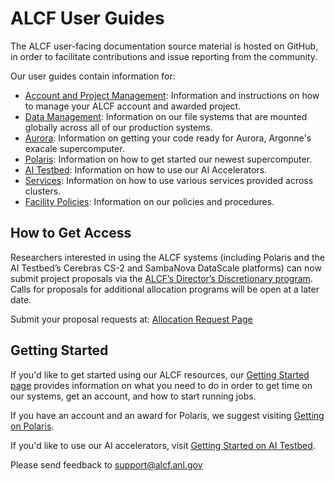 # ALCF User Guides
The ALCF user-facing documentation source material is hosted on GitHub, in order to facilitate contributions and issue reporting from the community.

Our user guides contain information for: 

- [Account and Project Management](account-project-management/accounts-and-access/user-account-overview.md): Information and instructions on how to manage your ALCF account and awarded project.  
- [Data Management](data-management/filesystem-and-storage/data-storage.md): Information on our file systems that are mounted globally across all of our production systems.
- [Aurora](https://www.alcf.anl.gov/support-center/aurora-sunspot): Information on getting your code ready for Aurora, Argonne's exacale supercomputer.
- [Polaris](polaris/getting-started.md): Information on how to get started our newest supercomputer.
- [AI Testbed](ai-testbed/getting-started.md): Information on how to use our AI Accelerators.
- [Services](services/getting-started.md): Information on how to use various services provided across clusters.
- [Facility Policies](policies/facility-policies.md): Information on our policies and procedures.

## How to Get Access
Researchers interested in using the ALCF systems (including Polaris and the AI Testbed’s Cerebras CS-2 and SambaNova DataScale platforms) can now submit project proposals via the [ALCF’s Director’s Discretionary program](https://www.alcf.anl.gov/science/directors-discretionary-allocation-program). Calls for proposals for additional allocation programs will be open at a later date.

Submit your proposal requests at: [Allocation Request Page](https://www.alcf.anl.gov/science/directors-discretionary-allocation-program)

## Getting Started
If you'd like to get started using our ALCF resources, our [Getting Started page](https://www.alcf.anl.gov/support-center/get-started) provides information on what you need to do in order to get time on our systems, get an account, and how to start running jobs.

If you have an account and an award for Polaris, we suggest visiting [Getting on Polaris](polaris/getting-started.md).

If you'd like to use our AI accelerators, visit [Getting Started on AI Testbed](https://argonne-lcf.github.io/ai-testbed-userdocs/#getting-started).

Please send feedback to [support@alcf.anl.gov](mailto:support@alcf.anl.gov)
